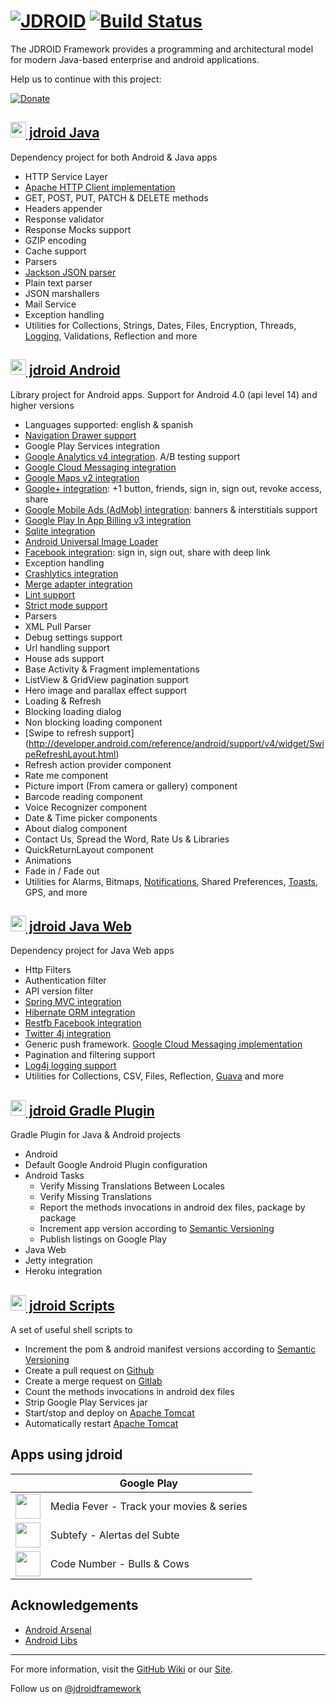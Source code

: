 [![JDROID](https://raw.githubusercontent.com/maxirosson/jdroid/gh-pages/images/logoDark.png)](http://jdroidframework.com/)
[![Build Status](https://api.travis-ci.org/maxirosson/jdroid.svg?branch=master)](https://travis-ci.org/maxirosson/jdroid)
======

The JDROID Framework provides a programming and architectural model for modern Java-based enterprise and android applications.

Help us to continue with this project:

[![Donate](https://www.paypalobjects.com/en_US/i/btn/btn_donate_LG.gif)](https://www.paypal.com/cgi-bin/webscr?cmd=_s-xclick&hosted_button_id=2UEBTRTSCYA9L)

[<img src="https://raw.githubusercontent.com/maxirosson/jdroid/gh-pages/images/java.png" width="25" height="25"/> jdroid Java](https://github.com/maxirosson/jdroid/wiki/jdroid-Java)
-----------
Dependency project for both Android & Java apps
* HTTP Service Layer
 * [Apache HTTP Client implementation](https://hc.apache.org/)
 * GET, POST, PUT, PATCH & DELETE methods
 * Headers appender
 * Response validator
 * Response Mocks support
 * GZIP encoding
 * Cache support
* Parsers
 * [Jackson JSON parser](https://github.com/FasterXML/jackson)
 * Plain text parser
* JSON marshallers
* Mail Service
* Exception handling
* Utilities for Collections, Strings, Dates, Files, Encryption, Threads, [Logging](http://www.slf4j.org/), Validations, Reflection and more

[<img src="https://raw.githubusercontent.com/maxirosson/jdroid/gh-pages/images/android.png" width="25" height="25"/> jdroid Android](https://github.com/maxirosson/jdroid/wiki/jdroid-Android)
--------------
Library project for Android apps. Support for Android 4.0 (api level 14) and higher versions
* Languages supported: english & spanish
* [Navigation Drawer support](https://developer.android.com/design/patterns/navigation-drawer.html)
* Google Play Services integration
 * [Google Analytics v4 integration](https://developers.google.com/analytics/devguides/collection/android/v4/). A/B testing support
 * [Google Cloud Messaging integration](http://developer.android.com/google/gcm/index.html)
 * [Google Maps v2 integration](http://developer.android.com/google/play-services/maps.html)
 * [Google+ integration](http://developer.android.com/google/play-services/plus.html): +1 button, friends, sign in, sign out, revoke access, share
 * [Google Mobile Ads (AdMob) integration](http://developer.android.com/google/play-services/ads.html): banners & interstitials support
 * [Google Play In App Billing v3 integration](http://developer.android.com/google/play/billing/index.html)
* [Sqlite integration](https://sqlite.org/)
* [Android Universal Image Loader](https://github.com/nostra13/Android-Universal-Image-Loader)
* [Facebook integration](https://developers.facebook.com/docs/android/): sign in, sign out, share with deep link
* Exception handling
 * [Crashlytics integration](https://crashlytics.com/)
* [Merge adapter integration](https://github.com/commonsguy/cwac-merge)
* [Lint support](http://developer.android.com/tools/help/lint.html)
* [Strict mode support](http://developer.android.com/reference/android/os/StrictMode.html)
* Parsers
 * XML Pull Parser
* Debug settings support
* Url handling support
* House ads support
* Base Activity & Fragment implementations
* ListView & GridView pagination support
* Hero image and parallax effect support
* Loading & Refresh
 * Blocking loading dialog
 * Non blocking loading component
 * [Swipe to refresh support] (http://developer.android.com/reference/android/support/v4/widget/SwipeRefreshLayout.html)
 * Refresh action provider component
* Rate me component
* Picture import (From camera or gallery) component
* Barcode reading component
* Voice Recognizer component
* Date & Time picker components
* About dialog component
 * Contact Us, Spread the Word, Rate Us & Libraries 
* QuickReturnLayout component
* Animations
 * Fade in / Fade out
* Utilities for Alarms, Bitmaps, [Notifications](http://developer.android.com/design/patterns/notifications.html), Shared Preferences, [Toasts](http://developer.android.com/guide/topics/ui/notifiers/toasts.html), GPS, and more

[<img src="https://raw.githubusercontent.com/maxirosson/jdroid/gh-pages/images/java.png" width="25" height="25"/> jdroid Java Web](https://github.com/maxirosson/jdroid/wiki/jdroid-Java-Web)
---------------
Dependency project for Java Web apps 
* Http Filters
 * Authentication filter
 * API version filter
* [Spring MVC integration](http://projects.spring.io/spring-framework/)
* [Hibernate ORM integration](http://hibernate.org/orm/)
* [Restfb Facebook integration](http://restfb.com/)
* [Twitter 4j integration](http://twitter4j.org/)
* Generic push framework. [Google Cloud Messaging implementation](http://developer.android.com/google/gcm/index.html)
* Pagination and filtering support
* [Log4j logging support](http://logging.apache.org/log4j/1.2/)
* Utilities for Collections, CSV, Files, Reflection, [Guava](https://code.google.com/p/guava-libraries/) and more

[<img src="https://raw.githubusercontent.com/maxirosson/jdroid/gh-pages/images/android.png" width="25" height="25"/> jdroid Gradle Plugin](https://github.com/maxirosson/jdroid/wiki/jdroid-Gradle-Plugin)
--------------
Gradle Plugin for Java & Android projects
* Android
 * Default Google Android Plugin configuration
 * Android Tasks
    * Verify Missing Translations Between Locales
    * Verify Missing Translations
    * Report the methods invocations in android dex files, package by package
    * Increment app version according to [Semantic Versioning](http://semver.org/)
    * Publish listings on Google Play
* Java Web
 * Jetty integration
 * Heroku integration

[<img src="https://raw.githubusercontent.com/maxirosson/jdroid/gh-pages/images/genericNews.png" width="25" height="25"/> jdroid Scripts](https://github.com/maxirosson/jdroid/wiki/jdroid-Scripts)
--------------
A set of useful shell scripts to
 * Increment the pom & android manifest versions according to [Semantic Versioning](http://semver.org/)
 * Create a pull request on [Github](https://github.com)
 * Create a merge request on [Gitlab](https://www.gitlab.com/)
 * Count the methods invocations in android dex files
 * Strip Google Play Services jar
 * Start/stop and deploy on [Apache Tomcat](http://tomcat.apache.org/)
 * Automatically restart [Apache Tomcat](http://tomcat.apache.org/)

Apps using jdroid
--------------

|               | Google Play   |
| ------------- | ------------- |
| [<img src="https://raw.githubusercontent.com/maxirosson/jdroid/gh-pages/images/mediafever.png" width="40" height="40"/>](https://play.google.com/store/apps/details?id=com.mediafever&referrer=utm_source%3Djdroid) | Media Fever - Track your movies & series |
| [<img src="https://raw.githubusercontent.com/maxirosson/jdroid/gh-pages/images/subtefy.png" width="40" height="40"/>](https://play.google.com/store/apps/details?id=com.subtefy&referrer=utm_source%3Djdroid) | Subtefy - Alertas del Subte |
| [<img src="https://raw.githubusercontent.com/maxirosson/jdroid/gh-pages/images/codenumber.png" width="40" height="40"/>](https://play.google.com/store/apps/details?id=com.codenumber.lite) | Code Number - Bulls & Cows |

Acknowledgements
--------------

* [Android Arsenal](https://android-arsenal.com/details/1/1062)
* [Android Libs](http://android-libs.com/lib/jdroid)

--------------
For more information, visit the [GitHub Wiki](https://github.com/maxirosson/jdroid/wiki) or our [Site](http://jdroidframework.com/).

Follow us on [@jdroidframework](https://twitter.com/jdroidframework)
